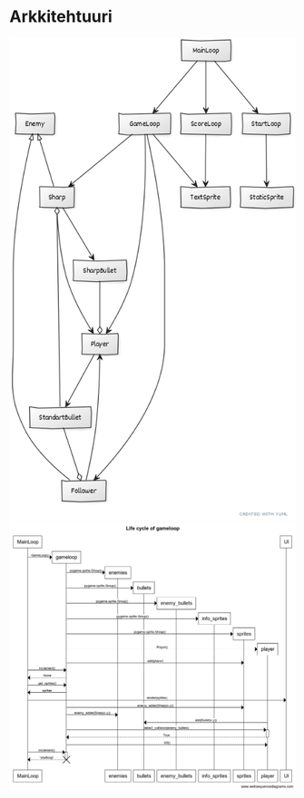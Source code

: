 # Arkkitehtuuri

![kuva][pic]
![sekvenssi][sekvenssi]

[pic]:./achitecture.png
[sekvenssi]:./Life_cycle_of_gameloop.png

